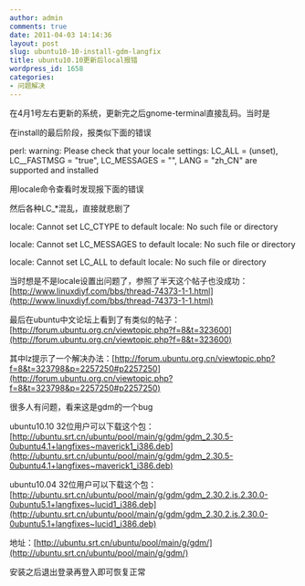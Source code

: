 ```yaml
---
author: admin
comments: true
date: 2011-04-03 14:14:36
layout: post
slug: ubuntu10-10-install-gdm-langfix
title: ubuntu10.10更新后local报错
wordpress_id: 1658
categories:
- 问题解决
---
```


在4月1号左右更新的系统，更新完之后gnome-terminal直接乱码。当时是

在install的最后阶段，报类似下面的错误

 perl: warning: Please check that your locale settings: LC_ALL = (unset), LC__FASTMSG = "true", LC_MESSAGES = "", LANG = "zh_CN" are supported and installed

用locale命令查看时发现报下面的错误

然后各种LC_*混乱，直接就悲剧了

 locale: Cannot set LC_CTYPE to default locale: No such file or directory  

locale: Cannot set LC_MESSAGES to default locale: No such file or directory  

locale: Cannot set LC_ALL to default locale: No such file or directory

当时想是不是locale设置出问题了，参照了半天这个帖子也没成功：[http://www.linuxdiyf.com/bbs/thread-74373-1-1.html](http://www.linuxdiyf.com/bbs/thread-74373-1-1.html)

最后在ubuntu中文论坛上看到了有类似的帖子：[http://forum.ubuntu.org.cn/viewtopic.php?f=8&t=323600](http://forum.ubuntu.org.cn/viewtopic.php?f=8&t=323600)

其中lz提示了一个解决办法：[http://forum.ubuntu.org.cn/viewtopic.php?f=8&t=323798&p=2257250#p2257250](http://forum.ubuntu.org.cn/viewtopic.php?f=8&t=323798&p=2257250#p2257250)

很多人有问题，看来这是gdm的一个bug

ubuntu10.10 32位用户可以下载这个包：[http://ubuntu.srt.cn/ubuntu/pool/main/g/gdm/gdm_2.30.5-0ubuntu4.1+langfixes~maverick1_i386.deb](http://ubuntu.srt.cn/ubuntu/pool/main/g/gdm/gdm_2.30.5-0ubuntu4.1+langfixes~maverick1_i386.deb)

ubuntu10.04 32位用户可以下载这个包：[http://ubuntu.srt.cn/ubuntu/pool/main/g/gdm/gdm_2.30.2.is.2.30.0-0ubuntu5.1+langfixes~lucid1_i386.deb](http://ubuntu.srt.cn/ubuntu/pool/main/g/gdm/gdm_2.30.2.is.2.30.0-0ubuntu5.1+langfixes~lucid1_i386.deb)

地址：[http://ubuntu.srt.cn/ubuntu/pool/main/g/gdm/](http://ubuntu.srt.cn/ubuntu/pool/main/g/gdm/)

安装之后退出登录再登入即可恢复正常
